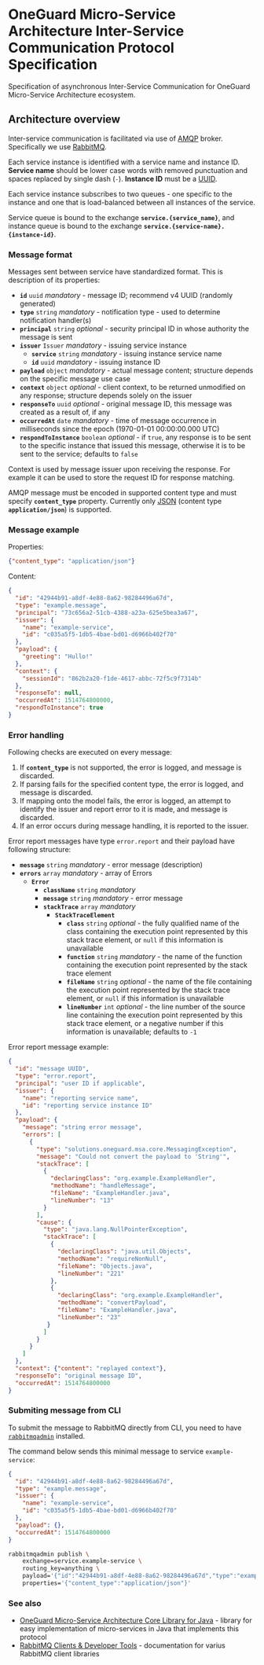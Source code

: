 # OneGuard Micro-Service Architecture Inter-Service Communication Protocol Specification

Specification of asynchronous Inter-Service Communication for OneGuard Micro-Service Architecture ecosystem.

## Architecture overview

Inter-service communication is facilitated via use of [AMQP](https://www.amqp.org/) broker. 
Specifically we use [RabbitMQ](http://www.rabbitmq.com/).

Each service instance is identified with a service name and instance ID.
**Service name** should be lower case words with removed punctuation and spaces replaced by single dash (`-`).
**Instance ID** must be a [UUID](https://en.wikipedia.org/wiki/Universally_unique_identifier).

Each service instance subscribes to two queues - one specific to the instance
and one that is load-balanced between all instances of the service.

Service queue is bound to the exchange **`service.{service_name}`**,
and instance queue is bound to the exchange **`service.{service-name}.{instance-id}`**.

### Message format

Messages sent between service have standardized format. This is description of its properties:

- **`id`** `uuid` *mandatory* - message ID; recommend v4 UUID (randomly generated)
- **`type`** `string` *mandatory* - notification type - used to determine notification handler(s)
- **`principal`** `string` *optional* - security principal ID in whose authority the message is sent
- **`issuer`** `Issuer` *mandatory* - issuing service instance
  - **`service`** `string` *mandatory* - issuing instance service name
  - **`id`** `uuid` *mandatory* - issuing instance ID
- **`payload`** `object` *mandatory* - actual message content; structure depends on the specific message use case
- **`context`** `object` *optional* - 
    client context, to be returned unmodified on any response; structure depends solely on the issuer
- **`responseTo`** `uuid` *optional* - original message ID, this message was created as a result of, if any
- **`occurredAt`** `date` *mandatory* - 
    time of message occurrence in milliseconds since the epoch (1970-01-01 00:00:00.000 UTC)
- **`respondToInstance`** `boolean` *optional* - 
    if `true`, any response is to be sent to the specific instance that issued this message,
    otherwise it is to be sent to the service; defaults to `false`

Context is used by message issuer upon receiving the response.
For example it can be used to store the request ID for response matching.
                                       
AMQP message must be encoded in supported content type and must specify **`content_type`** property.
Currently only [JSON](https://www.json.org/) (content type **`application/json`**) is supported.
                                       
### Message example

Properties:

```json
{"content_type": "application/json"}
```

Content:

```json
{
  "id": "42944b91-a8df-4e88-8a62-98284496a67d",
  "type": "example.message",
  "principal": "73c656a2-51cb-4388-a23a-625e5bea3a67",
  "issuer": {
    "name": "example-service",
    "id": "c035a5f5-1db5-4bae-bd01-d6966b402f70"
  },
  "payload": {
    "greeting": "Hullo!"
  },
  "context": {
    "sessionId": "862b2a20-f1de-4617-abbc-72f5c9f7314b"
  },
  "responseTo": null,
  "occurredAt": 1514764800000,
  "respondToInstance": true
}
```

### Error handling

Following checks are executed on every message:

1) If **`content_type`** is not supported, the error is logged, and message is discarded.
1) If parsing fails for the specified content type, the error is logged, and message is discarded.
1) If mapping onto the model fails, the error is logged, an attempt to identify the issuer
   and report error to it is made, and message is discarded.
1) If an error occurs during message handling, it is reported to the issuer.

Error report messages have type `error.report` and their payload have following structure:

- **`message`** `string` *mandatory* - error message (description)
- **`errors`** `array` *mandatory* - array of Errors
  - **`Error`**
    - **`className`** `string` *mandatory*
    - **`message`** `string` *mandatory* - error message
    - **`stackTrace`** `array` *mandatory*
      - **`StackTraceElement`**
        - **`class`** `string` *optional* - 
            the fully qualified name of the class containing the execution point represented 
            by this stack trace element, or `null` if this information is unavailable
        - **`function`** `string` *mandatory* -
            the name of the function containing the execution point represented by the stack trace element
        - **`fileName`** `string` *optional* -
            the name of the file containing the execution point represented by the stack trace element,
            or `null` if this information is unavailable
        - **`lineNumber`** `int` *optional* -
            the line number of the source line containing the execution point represented by this stack trace element,
            or a negative number if this information is unavailable; defaults to `-1`

Error report message example:

```json
{
  "id": "message UUID",
  "type": "error.report",
  "principal": "user ID if applicable",
  "issuer": {
    "name": "reporting service name",
    "id": "reporting service instance ID"
  },
  "payload": {
    "message": "string error message",
    "errors": [
      {
        "type": "solutions.oneguard.msa.core.MessagingException",
        "message": "Could not convert the payload to 'String'",
        "stackTrace": [
          {
            "declaringClass": "org.example.ExampleHandler",
            "methodName": "handleMessage",
            "fileName": "ExampleHandler.java",
            "lineNumber": "13"
          }
        ],
        "cause": {
          "type": "java.lang.NullPointerException",
          "stackTrace": [
            {
              "declaringClass": "java.util.Objects",
              "methodName": "requireNonNull",
              "fileName": "Objects.java",
              "lineNumber": "221"
            },
            {
              "declaringClass": "org.example.ExampleHandler",
              "methodName": "convertPayload",
              "fileName": "ExampleHandler.java",
              "lineNumber": "23"
           }
          ]
        }
      }
    ]
  },
  "context": {"content": "replayed context"},
  "responseTo": "original message ID",
  "occurredAt": 1514764800000
}
```

### Submiting message from CLI

To submit the message to RabbitMQ directly from CLI, 
you need to have [`rabbitmqadmin`](https://www.rabbitmq.com/management-cli.html) installed.

The command below sends this minimal message to service `example-service`:

```json
{
  "id": "42944b91-a8df-4e88-8a62-98284496a67d",
  "type": "example.message",
  "issuer": {
    "name": "example-service",
    "id": "c035a5f5-1db5-4bae-bd01-d6966b402f70"
  },
  "payload": {},
  "occurredAt": 1514764800000
}
```

```bash
rabbitmqadmin publish \
    exchange=service.example-service \
    routing_key=anything \
    payload='{"id":"42944b91-a8df-4e88-8a62-98284496a67d","type":"example.message","issuer":{"name":"example-service","id":"c035a5f5-1db5-4bae-bd01-d6966b402f70"},"payload":{},"occurredAt":1514764800000}' \
    properties='{"content_type":"application/json"}'
```

### See also

- [OneGuard Micro-Service Architecture Core Library for Java](https://github.com/OneGuardSolutions/msa-core) -
    library for easy implementation of micro-services in Java that implements this protocol
- [RabbitMQ Clients & Developer Tools](https://www.rabbitmq.com/devtools.html) -
    documentation for varius RabbitMQ client libraries
